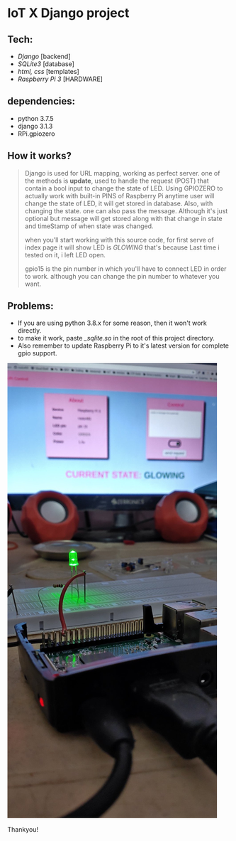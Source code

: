 # IoT X Django project

## Tech:

* _Django_ [backend]
* _SQLite3_ [database]
* _html, css_ [templates]
* _Raspberry Pi 3_ [HARDWARE]


## dependencies:

* python 3.7.5
* django 3.1.3
* RPi.gpiozero


## How it works?

>	Django is used for URL mapping, working as perfect server.
>	one of the methods is **update**, used to handle the request (POST)
>	that contain a bool input to change the state of LED.
>	Using GPIOZERO to actually work with built-in PINS of Raspberry Pi
>	anytime user will change the state of LED, it will get stored in database.
>	Also, with changing the state. one can also pass the message. Although it's 
>	just optional but message will get stored along with that change in state and 
>	timeStamp of when state was changed.
>
>	when you'll start working with this source code, for first serve of index page
>	it will show LED is *GLOWING* that's because Last time i tested on it, i left 
>	LED open.
>	
>	gpio15 is the pin number in which you'll have to connect LED in order to work.
>	although you can change the pin number to whatever you want.


## Problems:

*	If you are using python 3.8.x for some reason, then it won't work directly.
*	to make it work, paste *_sqlite.so* in the root of this project directory.
*	Also remember to update Raspberry Pi to it's latest version for complete gpio support.

![quick image](snap.jpeg)

Thankyou!